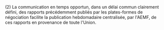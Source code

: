 (2) La communication en temps opportun, dans un délai commun clairement défini, des rapports précédemment publiés par les plates-formes de négociation facilite la publication hebdomadaire centralisée, par l'AEMF, de ces rapports en provenance de toute l'Union.